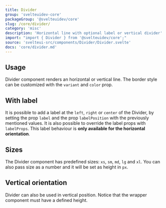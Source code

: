 ```yaml
---
title: Divider
group: 'svelteuidev-core'
packageGroup: '@svelteuidev/core'
slug: /core/divider/
category: 'misc'
description: 'Horizontal line with optional label or vertical divider'
import: "import { Divider } from '@svelteuidev/core';"
source: 'svelteui-src/components/Divider/Divider.svelte'
docs: 'core/divider.md'
---
```


<script>
    import { Heading } from 'components';
    import { Demo, DividerDemos } from '@svelteuidev/demos';
</script>

<Heading />

## Usage

Divider component renders an horizontal or vertical line. The border style can be customized with the `variant` and `color` prop.

<Demo demo={DividerDemos.usage} />

## With label

It is possible to add a label at the `left`, `right` or `center` of the Divider, by setting the prop `label` and the prop `labelPosition` with the previously mentioned values. It is also possible to override the label props with `labelProps`. This label behaviour is **only available for the horizontal orientation**.

<Demo demo={DividerDemos.label} />

## Sizes

The Divider component has predefined sizes: `xs`, `sm`, `md`, `lg` and `xl`. You can also pass size as a number and it will be set as height in `px`.

<Demo demo={DividerDemos.size} />

## Vertical orientation

Divider can also be used in vertical position. Notice that the wrapper component must have a defined height.

<Demo demo={DividerDemos.vertical} />
